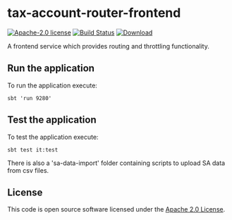# tax-account-router-frontend

[![Apache-2.0 license](http://img.shields.io/badge/license-Apache-brightgreen.svg)](http://www.apache.org/licenses/LICENSE-2.0.html) [![Build Status](https://travis-ci.org/hmrc/tax-account-router-frontend.svg)](https://travis-ci.org/hmrc/tax-account-router-frontend) [ ![Download](https://api.bintray.com/packages/hmrc/releases/tax-account-router-frontend/images/download.svg) ](https://bintray.com/hmrc/releases/tax-account-router-frontend/_latestVersion)

A frontend service which provides routing and throttling functionality. 

## Run the application 

To run the application execute:

```
sbt 'run 9280'  
```

## Test the application

To test the application execute:

```
sbt test it:test 
```

There is also a 'sa-data-import' folder containing scripts to upload SA data from csv files.

## License ##

This code is open source software licensed under the [Apache 2.0 License]("http://www.apache.org/licenses/LICENSE-2.0.html").

